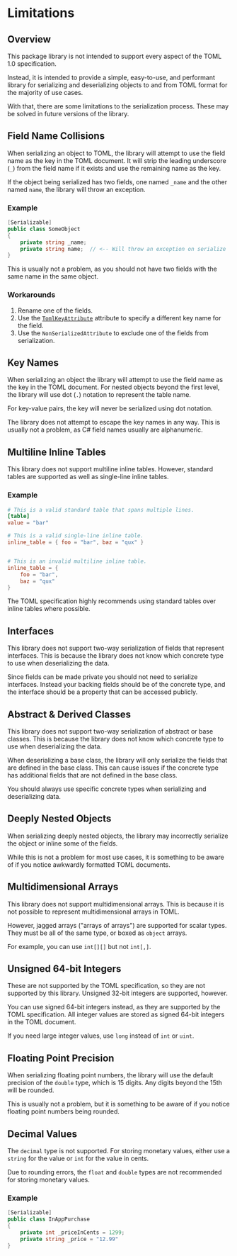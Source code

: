# Limitations

## Overview

This package library is not intended to support every aspect of the TOML 1.0 specification.

Instead, it is intended to provide a simple, easy-to-use, and performant library for serializing and deserializing objects to and from TOML format for the majority of use cases.

With that, there are some limitations to the serialization process. These may be solved in future versions of the library.

## Field Name Collisions

When serializing an object to TOML, the library will attempt to use the field name as the key in the TOML document.
It will strip the leading underscore (`_`) from the field name if it exists and use the remaining name as the key.

If the object being serialized has two fields, one named `_name` and the other named `name`, the library will throw an exception.

### Example

```csharp
[Serializable]
public class SomeObject
{
    private string _name;
    private string name;  // <-- Will throw an exception on serialize
}
```

This is usually not a problem, as you should not have two fields with the same name in the same object.

### Workarounds

1. Rename one of the fields.
2. Use the [`TomlKeyAttribute`](../attributes/toml-key-attribute.md) attribute to specify a different key name for the field.
3. Use the `NonSerializedAttribute` to exclude one of the fields from serialization.

## Key Names

When serializing an object the library will attempt to use the field name as the key in the TOML document.
For nested objects beyond the first level, the library will use dot (`.`) notation to represent the table name.

For key-value pairs, the key will never be serialized using dot notation.

The library does not attempt to escape the key names in any way.
This is usually not a problem, as C# field names usually are alphanumeric.

## Multiline Inline Tables

This library does not support multiline inline tables.
However, standard tables are supported as well as single-line inline tables.

### Example

```toml
# This is a valid standard table that spans multiple lines.
[table]
value = "bar"

# This is a valid single-line inline table.
inline_table = { foo = "bar", baz = "qux" }


# This is an invalid multiline inline table.
inline_table = {
    foo = "bar",
    baz = "qux"
}
```

The TOML specification highly recommends using standard tables over inline tables where possible.

## Interfaces

This library does not support two-way serialization of fields that represent interfaces.
This is because the library does not know which concrete type to use when deserializing the data.

Since fields can be made private you should not need to serialize interfaces.
Instead your backing fields should be of the concrete type, and the interface should be a property that can be accessed publicly.

## Abstract & Derived Classes

This library does not support two-way serialization of abstract or base classes.
This is because the library does not know which concrete type to use when deserializing the data.

When deserializing a base class, the library will only serialize the fields that are defined in the base class.
This can cause issues if the concrete type has additional fields that are not defined in the base class.

You should always use specific concrete types when serializing and deserializing data.

## Deeply Nested Objects

When serializing deeply nested objects, the library may incorrectly serialize the object or inline some of the fields.

While this is not a problem for most use cases, it is something to be aware of if you notice awkwardly formatted TOML documents.

## Multidimensional Arrays

This library does not support multidimensional arrays.
This is because it is not possible to represent multidimensional arrays in TOML.

However, jagged arrays ("arrays of arrays") are supported for scalar types.
They must be all of the same type, or boxed as `object` arrays.

For example, you can use `int[][]` but not `int[,]`.

## Unsigned 64-bit Integers

These are not supported by the TOML specification, so they are not supported by this library.
Unsigned 32-bit integers are supported, however.

You can use signed 64-bit integers instead, as they are supported by the TOML specification.
All integer values are stored as signed 64-bit integers in the TOML document.

If you need large integer values, use `long` instead of `int` or `uint`.

## Floating Point Precision

When serializing floating point numbers, the library will use the default precision of the `double` type, which is 15 digits.
Any digits beyond the 15th will be rounded.

This is usually not a problem, but it is something to be aware of if you notice floating point numbers being rounded.

## Decimal Values

The `decimal` type is not supported. For storing monetary values, either use a `string` for the value or `int` for the value in cents.

Due to rounding errors, the `float` and `double` types are not recommended for storing monetary values.

### Example

```csharp
[Serializable]
public class InAppPurchase
{
    private int _priceInCents = 1299;
    private string _price = "12.99"
}
```
